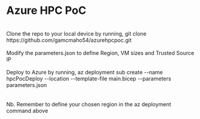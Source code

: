 # Azure HPC PoC
<br>
Clone the repo to your local device by running, git clone https://github.com/gamcmaho54/azurehpcpoc.git<br><br>
Modify the parameters.json to define Region, VM sizes and Trusted Source IP<br><br>
Deploy to Azure by running, az deployment sub create --name hpcPocDeploy --location <region> --template-file main.bicep --parameters parameters.json<br><br><br>
Nb. Remember to define your chosen region in the az deployment command above
